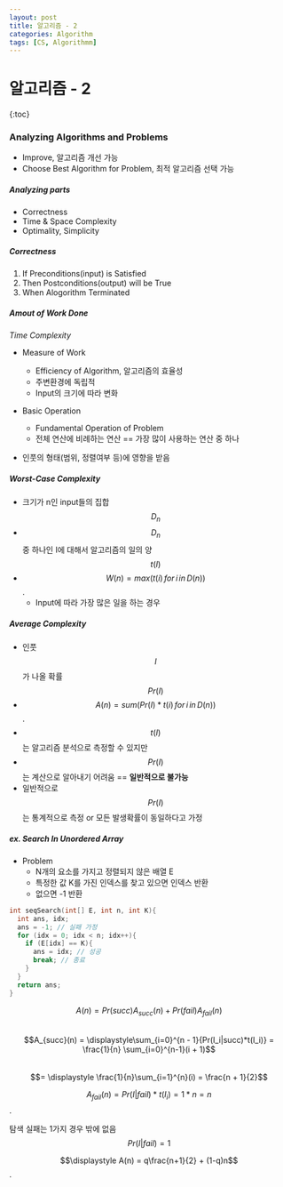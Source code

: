 ```yaml
---
layout: post
title: 알고리즘 - 2
categories: Algorithm
tags: [CS, Algorithmm]
---
```


# 알고리즘 - 2

{:toc}

### Analyzing Algorithms and Problems

- Improve, 알고리즘 개선 가능
- Choose Best Algorithm for Problem, 최적 알고리즘 선택 가능

##### Analyzing parts

- Correctness
- Time & Space Complexity
- Optimality, Simplicity

##### Correctness

1. If Preconditions(input) is Satisfied
2. Then Postconditions(output) will be True
3. When Alogorithm Terminated

##### Amout of Work Done

_Time Complexity_

- Measure of Work

  - Efficiency of Algorithm, 알고리즘의 효율성
  - 주변환경에 독립적
  - Input의 크기에 따라 변화

- Basic Operation

  - Fundamental Operation of Problem
  - 전체 연산에 비례하는 연산 == 가장 많이 사용하는 연산 중 하나

- 인풋의 형태(범위, 정렬여부 등)에 영향을 받음

##### Worst-Case Complexity

- 크기가 n인 input들의 집합 $$D_n$$
- $$D_n$$ 중 하나인 I에 대해서 알고리즘의 일의 양 $$t(I)$$
- $$W(n) = max(t(i)\,for\,i\,in\,D(n))$$.
  - Input에 따라 가장 많은 일을 하는 경우

##### Average Complexity

- 인풋 $$I$$가 나올 확률 $$Pr(I)$$
- $$A(n) = sum(Pr(I)*t(i)\,for\,i\,in\,D(n))$$.
- $$t(I)$$는 알고리즘 분석으로 측정할 수 있지만
- $$Pr(I)$$는 계산으로 알아내기 어려움 == **일반적으로 불가능**
- 일반적으로 $$Pr(I)$$는 통계적으로 측정 or 모든 발생확률이 동일하다고 가정

##### ex. Search In Unordered Array

- Problem
  - N개의 요소를 가지고 정렬되지 않은 배열 E
  - 특정한 값 K를 가진 인덱스를 찾고 있으면 인덱스 반환
  - 없으면 -1 반환

```c
int seqSearch(int[] E, int n, int K){
  int ans, idx;
  ans = -1; // 실패 가정
  for (idx = 0; idx < n; idx++){
    if (E[idx] == K){
      ans = idx; // 성공
      break; // 종료
    }
  }
  return ans;
}
```

$$A(n) = Pr(succ)A_{succ}(n) + Pr(fail)A_{fail}(n)$$  
$$A_{succ}(n) = \displaystyle\sum_{i=0}^{n - 1}{Pr(I_i|succ)*t(I_i)} = \frac{1}{n} \sum_{i=0}^{n-1}(i + 1)$$  
$$= \displaystyle \frac{1}{n}\sum_{i=1}^{n}(i) = \frac{n + 1}{2}$$

$$A_{fail}(n) = Pr(I|fail)*t(I_i) = 1*n = n$$.

탐색 실패는 1가지 경우 밖에 없음
$$Pr(I|fail) = 1$$

$$\displaystyle A(n) = q\frac{n+1}{2} + (1-q)n$$.
